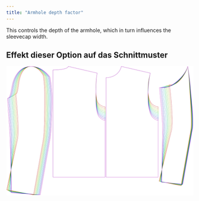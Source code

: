 ```yaml
---
title: "Armhole depth factor"
---
```


This controls the depth of the armhole, which in turn influences the sleevecap width.

## Effekt dieser Option auf das Schnittmuster

![This image shows the effect of this option by superimposing several variants that have a different value for this option](bent_armholedepthfactor_sample.svg "Effect of this option on the pattern")
